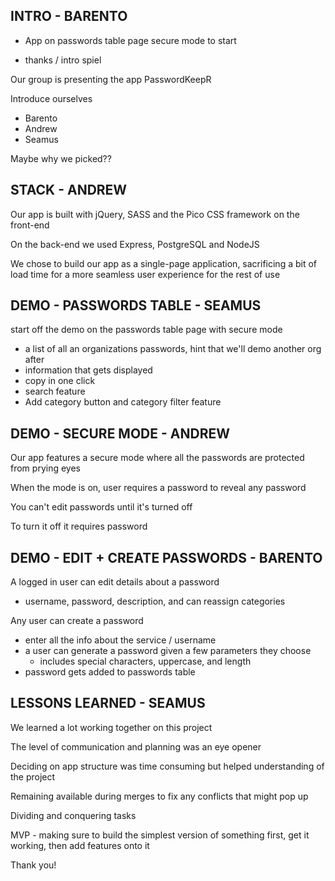 ## INTRO - BARENTO

- App on passwords table page secure mode to start

- thanks / intro spiel

Our group is presenting the app PasswordKeepR

Introduce ourselves
  - Barento
  - Andrew
  - Seamus

Maybe why we picked??

## STACK - ANDREW

Our app is built with jQuery, SASS and the Pico CSS framework on the front-end

On the back-end we used Express, PostgreSQL and NodeJS

We chose to build our app as a single-page application, sacrificing a bit of load time for a more seamless user experience for the rest of use

## DEMO - PASSWORDS TABLE - SEAMUS

start off the demo on the passwords table page with secure mode
  - a list of all an organizations passwords, hint that we'll demo another org after
  - information that gets displayed
  - copy in one click
  - search feature
  - Add category button and category filter feature

## DEMO - SECURE MODE - ANDREW

Our app features a secure mode where all the passwords are protected from prying eyes

When the mode is on, user requires a password to reveal any password

You can't edit passwords until it's turned off

To turn it off it requires password

## DEMO - EDIT + CREATE PASSWORDS - BARENTO

A logged in user can edit details about a password
  - username, password, description, and can reassign categories

Any user can create a password
  - enter all the info about the service / username
  - a user can generate a password given a few parameters they choose
    - includes special characters, uppercase, and length
  - password gets added to passwords table

## LESSONS LEARNED - SEAMUS

We learned a lot working together on this project

The level of communication and planning was an eye opener

Deciding on app structure was time consuming but helped understanding of the project

Remaining available during merges to fix any conflicts that might pop up

Dividing and conquering tasks

MVP - making sure to build the simplest version of something first, get it working, then add features onto it

Thank you!
